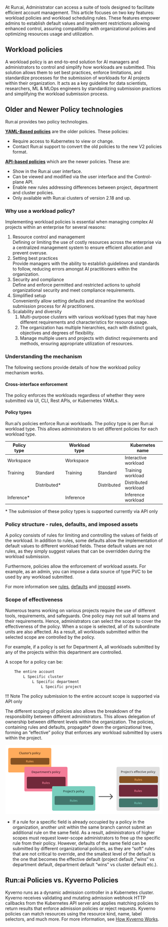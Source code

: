   

At Run:ai, Administrator can access a suite of tools designed to facilitate efficient account management. This article focuses on two key features: workload policies and workload scheduling rules. These features empower admins to establish default values and implement restrictions allowing enhanced control, assuring compatibility with organizational policies and optimizing resources usage and utilization.

## Workload policies

A workload policy is an end-to-end solution for AI managers and administrators to control and simplify how workloads are submitted. This solution allows them to set best practices, enforce limitations, and standardize processes for the submission of workloads for AI projects within their organization. It acts as a key guideline for data scientists, researchers, ML & MLOps engineers by standardizing submission practices and simplifying the workload submission process.

## Older and Newer Policy technologies

Run:ai provides two policy technologies.

[**YAML-Based policies**](old-policies.md) are the older policies. These policies:

* Require access to Kubernetes to view or change.
* Contact Run:ai support to convert the old policies to the new V2 policies format.

[**API-based policies**](workspaces-policy.md) which are the newer policies. These are:

* Show in the Run:ai user interface.
* Can be viewed and modified via the user interface and the Control-plane API.
* Enable new rules addressing differences between project, department and cluster policies.
* Only available with Run:ai clusters of version 2.18 and up. 


### Why use a workload policy?

Implementing workload policies is essential when managing complex AI projects within an enterprise for several reasons:

1. Resource control and management  
    Defining or limiting the use of costly resources across the enterprise via a centralized management system to ensure efficient allocation and prevent overuse.  
2. Setting best practices  
    Provide managers with the ability to establish guidelines and standards to follow, reducing errors amongst AI practitioners within the organization.  
3. Security and compliance  
   Define and enforce permitted and restricted actions to uphold organizational security and meet compliance requirements.  
4. Simplified setup  
   Conveniently allow setting defaults and streamline the workload submission process for AI practitioners.  
5. Scalability and diversity  
    1. Multi-purpose clusters with various workload types that may have different requirements and characteristics for resource usage.  
    2. The organization has multiple hierarchies, each with distinct goals, objectives and degrees of flexibility.  
    3. Manage multiple users and projects with distinct requirements and methods, ensuring appropriate utilization of resources.

### Understanding the mechanism

The following sections provide details of how the workload policy mechanism works.

#### Cross-interface enforcement

The policy enforces the workloads regardless of whether they were submitted via UI, CLI, Rest APIs, or Kubernetes YAMLs.

#### Policy types

Run:ai’s policies enforce Run:ai workloads. The policy type is per Run:ai workload type. This allows administrators to set different policies for each workload type.

| Policy type |  | Workload type |  | Kubernetes name |
| ----- | :---- | ----- | :---- | ----- |
| Workspace |  | Workspace |  | Interactive workload |
| Training | Standard | Training | Standard | Training workload |
|  | Distributed\* |  | Distributed | Distributed workload |
| Inference\* |  | Inference |  | Inference workload |

\* The submission of these policy types is supported currently via API only

### Policy structure \- rules, defaults, and imposed assets

A policy consists of rules for limiting and controlling the values of fields of the workload. In addition to rules, some defaults allow the implementation of default values to different workload fields. These default values are not rules, as they simply suggest values that can be overridden during the workload submission.

Furthermore, policies allow the enforcement of workload assets. For example, as an admin, you can impose a data source of type PVC to be used by any workload submitted.

For more information see [rules](policy-reference.md#rules), [defaults](policy-reference.md#defaults) and [imposed](policy-reference.md#imposed-assets) assets.

### Scope of effectiveness

Numerous teams working on various projects require the use of different tools, requirements, and safeguards. One policy may not suit all teams and their requirements. Hence, administrators can select the scope to cover the effectiveness of the policy. When a scope is selected, all of its subordinate units are also affected. As a result, all workloads submitted within the selected scope are controlled by the policy.

For example, if a policy is set for Department A, all workloads submitted by any of the projects within this department are controlled.

A scope for a policy can be:  

        The entire account  
            L Specific cluster  
                L Specific department  
                    L Specific project

!!! Note
     The policy submission to the entire account scope is supported via API only

The different scoping of policies also allows the breakdown of the responsibility between different administrators. This allows delegation of ownership between different levels within the organization. The policies, containing rules and defaults, propagate\* down the organizational tree, forming an “effective” policy that enforces any workload submitted by users within the project.

![](img/effective-policy.png)

* If a rule for a specific field is already occupied by a policy in the organization, another unit within the same branch cannot submit an additional rule on the same field. As a result, administrators of higher scopes must request lower-scope administrators to free up the specific rule from their policy. However, defaults of the same field can be submitted by different organizational policies, as they are “soft” rules that are not critical to override, and the smallest level of the default is the one that becomes the effective default (project default ‚”wins” vs department default, department default “wins” vs cluster default etc.).

## Run:ai Policies vs. Kyverno Policies

Kyverno runs as a dynamic admission controller in a Kubernetes cluster. Kyverno receives validating and mutating admission webhook HTTP callbacks from the Kubernetes API server and applies matching policies to return results that enforce admission policies or reject requests. Kyverno policies can match resources using the resource kind, name, label selectors, and much more. For more information, see [How Kyverno Works](https://kyverno.io/docs/introduction/#how-kyverno-works).

